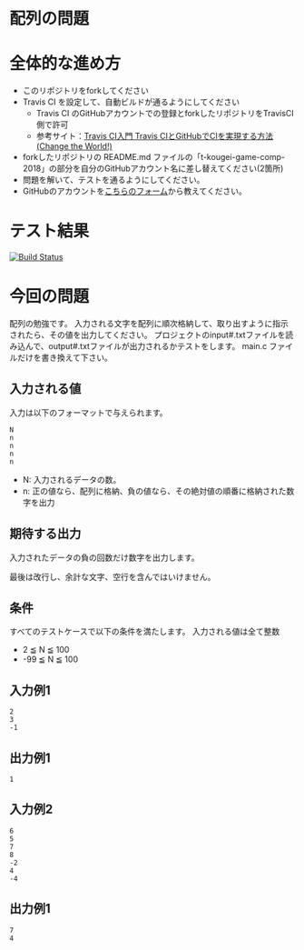 # 配列の問題

# 全体的な進め方
* このリポジトリをforkしてください
* Travis CI を設定して、自動ビルドが通るようにしてください
   * Travis CI のGitHubアカウントでの登録とforkしたリポジトリをTravisCI側で許可
   * 参考サイト：[Travis CI入門 Travis CIとGitHubでCIを実現する方法(Change the World!)](http://changesworlds.com/2014/09/introduction-to-travis-ci-and-github-001/)
* forkしたリポジトリの README.md ファイルの「t-kougei-game-comp-2018」の部分を自分のGitHubアカウント名に差し替えてください(2箇所)
* 問題を解いて、テストを通るようにしてください。
* GitHubのアカウントを[こちらのフォーム](https://goo.gl/forms/anAdoxqPKVt8sJGZ2)から教えてください。

# テスト結果

[![Build Status](https://travis-ci.org/t-kougei-game-comp-2018/array.svg?branch=master)](https://travis-ci.org/t-kougei-game-comp-2018/array)

# 今回の問題

配列の勉強です。
入力される文字を配列に順次格納して、取り出すように指示されたら、その値を出力してください。
プロジェクトのinput#.txtファイルを読み込んで、output#.txtファイルが出力されるかテストをします。
main.c ファイルだけを書き換えて下さい。

## 入力される値
入力は以下のフォーマットで与えられます。
~~~
N
n
n
n
n
~~~
* N: 入力されるデータの数。
* n: 正の値なら、配列に格納、負の値なら、その絶対値の順番に格納された数字を出力

## 期待する出力

入力されたデータの負の回数だけ数字を出力します。

最後は改行し、余計な文字、空行を含んではいけません。

## 条件
すべてのテストケースで以下の条件を満たします。
入力される値は全て整数

* 2 ≦ N ≦ 100
* -99 ≦ N ≦ 100

## 入力例1
~~~
2
3
-1
~~~

## 出力例1
~~~
1
~~~

## 入力例2
~~~
6
5
7
8
-2
4
-4
~~~

## 出力例1
~~~
7
4
~~~
